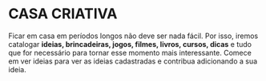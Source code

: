# **CASA CRIATIVA**

Ficar em casa em períodos longos não deve ser nada fácil. Por isso, iremos catalogar **ideias, brincadeiras, jogos, filmes, livros, cursos, dicas** e tudo que for necessário para tornar esse momento mais interessante. Comece em ver ideias para ver as ideias cadastradas e contribua adicionando a sua ideia.



